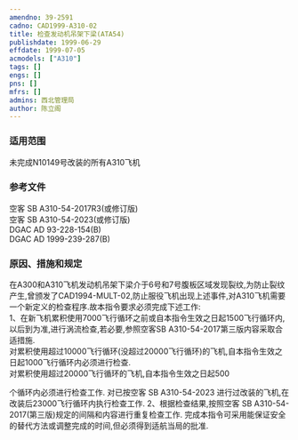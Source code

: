```yaml
---
amendno: 39-2591  
cadno: CAD1999-A310-02  
title: 检查发动机吊架下梁(ATA54)  
publishdate: 1999-06-29  
effdate: 1999-07-05  
acmodels: ["A310"]  
tags: []  
engs: []  
pns: []  
mfrs: []  
admins: 西北管理局  
author: 陈立阁  
---
```

  
### 适用范围  
未完成N10149号改装的所有A310飞机  
  
<!--more-->  
### 参考文件  
空客 SB A310-54-2017R3(或修订版)  
空客 SB A310-54-2023(或修订版)  
     DGAC AD 93-228-154(B)  
     DGAC AD 1999-239-287(B)  
  
### 原因、措施和规定  
在A300和A310飞机发动机吊架下梁介于6号和7号腹板区域发现裂纹,为防止裂纹产生,曾颁发了CAD1994-MULT-02,防止服役飞机出现上述事件,对A310飞机需要一个新定义的检查程序.故本指令要求必须完成下述工作:  
   1、在新飞机累积使用7000飞行循环之前或自本指令生效之日起1500飞行循环内,以后到为准,进行涡流检查,若必要,参照空客SB A310-54-2017第三版内容采取合适措施.  
    对累积使用超过10000飞行循环(没超过20000飞行循环)的飞机,自本指令生效之日起1000飞行循环内必须进行检查.  
    对累积使用超过20000飞行循环的飞机,自本指令生效之日起500  
  
个循环内必须进行检查工作.     对已按空客 SB A310-54-2023 进行过改装的飞机,在改装后23000飞行循环内执行检查工作.    2、根据检查结果,按照空客 SB A310-54-2017(第三版)规定的间隔和内容进行重复检查工作.     完成本指令可采用能保证安全的替代方法或调整完成的时间,但必须得到适航当局的批准.  
